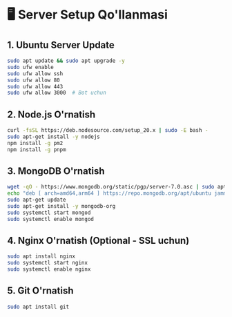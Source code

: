 # 🖥️ Server Setup Qo'llanmasi

## 1. Ubuntu Server Update
```bash
sudo apt update && sudo apt upgrade -y
sudo ufw enable
sudo ufw allow ssh
sudo ufw allow 80
sudo ufw allow 443
sudo ufw allow 3000  # Bot uchun
```

## 2. Node.js O'rnatish
```bash
curl -fsSL https://deb.nodesource.com/setup_20.x | sudo -E bash -
sudo apt-get install -y nodejs
npm install -g pm2
npm install -g pnpm
```

## 3. MongoDB O'rnatish
```bash
wget -qO - https://www.mongodb.org/static/pgp/server-7.0.asc | sudo apt-key add -
echo "deb [ arch=amd64,arm64 ] https://repo.mongodb.org/apt/ubuntu jammy/mongodb-org/7.0 multiverse" | sudo tee /etc/apt/sources.list.d/mongodb-org-7.0.list
sudo apt-get update
sudo apt-get install -y mongodb-org
sudo systemctl start mongod
sudo systemctl enable mongod
```

## 4. Nginx O'rnatish (Optional - SSL uchun)
```bash
sudo apt install nginx
sudo systemctl start nginx
sudo systemctl enable nginx
```

## 5. Git O'rnatish
```bash
sudo apt install git
```
